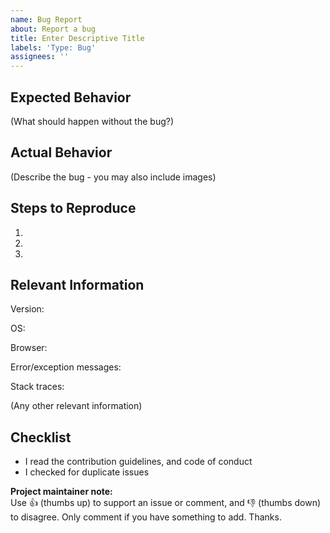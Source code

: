 ```yaml
---
name: Bug Report
about: Report a bug
title: Enter Descriptive Title
labels: 'Type: Bug'
assignees: ''
---
```


## Expected Behavior

(What should happen without the bug?)

## Actual Behavior

(Describe the bug - you may also include images)

## Steps to Reproduce

1.

2.

3.

## Relevant Information

Version:

OS:

Browser:

Error/exception messages:

Stack traces:

(Any other relevant information)

## Checklist

* I read the contribution guidelines, and code of conduct
* I checked for duplicate issues

**Project maintainer note:**<br>
Use 👍 (thumbs up) to support an issue or comment, and 👎 (thumbs down) to disagree. Only comment if you have something to add. Thanks.